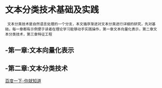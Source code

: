 文本分类技术基础及实践
===============
     文本分类技术是自然语言处理的一个分支，本文循序渐进对文本分类进行详细的研究，先对基础，每一章都有示例便于读者在理论学习能够动手实践操作，第一章文本向量化表示，第二章文本分类技术，第三章特征工程

-第一章:文本向量化表示
-------
-第二章:文本分类技术
------

[百度一下-你就知道](http://www.baidu.com "百度一下")
